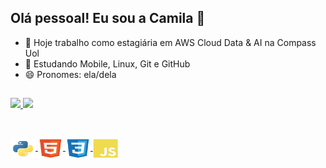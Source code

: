 ## Olá pessoal! Eu sou a Camila 👋

- 🔭 Hoje trabalho como estagiária em AWS Cloud Data & AI na Compass Uol
- 🌱 Estudando Mobile, Linux, Git e GitHub 
- 😄 Pronomes: ela/dela
##

<div>
  <a href="https://github.com/anuraghazra/github-readme-stats">
  <img height="180cm" src="https://github-readme-stats.vercel.app/api?username=camilafreire&show_icons=true&theme=dracula&include_ali_commits=true&count_private=true"/>
  <img height="180cm" src="https://github-readme-stats.vercel.app/api/top-langs/?username=camilafreire&layout=compact&langs_count=16&theme=dracula"/>
</div>

##

<div style="display: inline_block"><br>
   <img align="center" alt="Camila-Python" height="30" width="40" src="https://raw.githubusercontent.com/devicons/devicon/master/icons/python/python-original.svg">
  <img align="center" alt="Camila-HTML" height="30" width="40" src="https://raw.githubusercontent.com/devicons/devicon/master/icons/html5/html5-original.svg">
   <img align="center" alt="Camila-CSS" height="30" width="40" src="https://raw.githubusercontent.com/devicons/devicon/master/icons/css3/css3-original.svg">
  <img align="center" alt="Camila-Js" height="30" width="40" src="https://raw.githubusercontent.com/devicons/devicon/master/icons/javascript/javascript-plain.svg">
</div>
